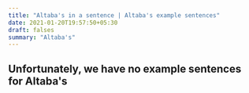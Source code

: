 ```yaml
---
title: "Altaba's in a sentence | Altaba's example sentences"
date: 2021-01-20T19:57:50+05:30
draft: falses
summary: "Altaba's"
---
```

## Unfortunately, we have no example sentences for Altaba's                 
